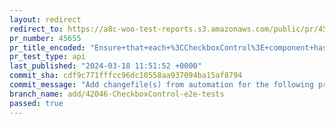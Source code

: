 ```yaml
---
layout: redirect
redirect_to: https://a8c-woo-test-reports.s3.amazonaws.com/public/pr/45655/api/index.html
pr_number: 45655
pr_title_encoded: "Ensure+that+each+%3CCheckboxControl%3E+component+has+a+unique+ID"
pr_test_type: api
last_published: "2024-03-18 11:51:52 +0000"
commit_sha: cdf9c771fffcc96dc10558aa937094ba15af8794
commit_message: "Add changefile(s) from automation for the following project(s): wooco…"
branch_name: add/42046-CheckboxControl-e2e-tests
passed: true
---
```

